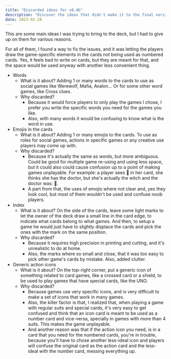 ```yaml
---
title: "Discarded ideas for v0.4b"
description: "Discover the ideas that didn't make it to the final version and the reasonings why."
date: 2023-02-28
---
```


This are some main ideas I was trying to bring to the deck, but I had to give up on them for various reasons.

For all of them, I found a way to fix the issues, and it was letting the players draw the game-specific elements in the cards not being used as numbered cards. Yes, it feels bad to write on cards, but they are meant for that, and the space would be used anyway with another less convenient thing.

- Words
  - What is it about? Adding 1 or many words to the cards to use as social games like Werewolf, Mafia, Avalon... Or for some other word games, like Cross clues.
  - Why discarded?
    - Because it would force players to only play the games I chose, I prefer you write the specific words you need for the games you like.
    - Also, with many words it would be confusing to know what is the word in use.
- Emojis in the cards
  - What is it about? Adding 1 or many emojis to the cards. To use as roles for social games, actions in specific games or any creative use players may come up with.
  - Why discarded?
    - Because it's actually the same as words, but more ambiguous. Could be good for multiple game re-using and using less space, but it could also could cause confusion up to a point of making games unplayable. For example: a player sees 🧪 in her card, she thinks she has the doctor, but she's actually the witch and the doctor was: 💊.
    - A part from that, the uses of emojis where not clear and, yes they look cool, but most of them wouldn't be used and confuse noob players.
- Index
  - What is it about? On the side of the cards, leave some light marks to let the owner of the deck draw a small line in the card edge, to indicate what cards belong to what games. And then, to setup a game he would just have to slightly displace the cards and pick the ones with the mark on the same position.
  - Why discarded?
    - Because it requires high precision in printing and cutting, and it's unrealistic to do at home.
    - Also, the marks where so small and close, that it was too easy to pick other game's cards by mistake. Also, added clutter.
- Generic action icons
  - What is it about? On the top-right corner, put a generic icon of something related to card games, like a crossed card or a shield, to be used to play games that have special cards, like the UNO.
  - Why discarded?
    - Because games use very specific icons, and is very difficult to make a set of icons that work in many games.
    - Also, the killer factor is that, I realized that, when playing a game with regular suits and special cards, it's very easy to get confused and think that an icon card is meant to be used as a number card and vice-versa, specially in games with more than 4 suits. This makes the game unplayable.
    - And another reason was that if the action icon you need, is in a card that you need for the numbered cards, you're in trouble, because you'll have to chose another less-ideal icon and players will confuse the original card as the action card and the less-ideal with the number card, messing everything up.
